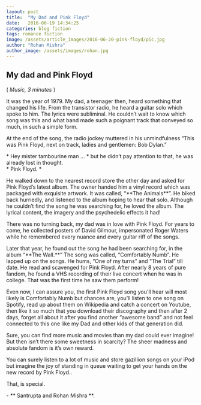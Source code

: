 ```yaml
---
layout: post
title:  "My Dad and Pink Floyd"
date:   2016-06-19 14:34:25
categories: blog fiction
tags: romance fiction
image: /assets/article_images/2016-06-20-pink-floyd/pic.jpg
author: "Rohan Mishra"
author_image: /assets/images/rohan.jpg
---
```

<h2>My dad and Pink Floyd</h2>
(<i> Music, 3 minutes </i>) <br>
<p>It was the year of 1979. My dad, a teenager then, heard something that changed his life. From the transistor radio, he heard a guitar solo which spoke to him. The lyrics were subliminal. He couldn’t wait to know which song was this and what band made such a poignant track that conveyed so much, in such a simple form.
<p>At the end of the song, the radio jockey muttered in his unmindfulness “This was Pink Floyd, next on track, ladies and gentlemen: Bob Dylan.”</p>
<p>* Hey mister tambourine man … * but he didn’t pay attention to that, he was already lost in thought.<br>
* Pink Floyd. *</p>
<p>He walked down to the nearest record store the other day and asked for Pink Floyd’s latest album. The owner handed him a vinyl record which was packaged with exquisite artwork. It was called, “**The Animals**”. He biked back hurriedly, and listened to the album hoping to hear that solo. Although he couldn’t find the song he was searching for, he loved the album. The lyrical content, the imagery and the psychedelic effects it had!<br></p>
<p>There was no turning back, my dad was in love with Pink Floyd. For years to come, he collected posters of David Gilmour, impersonated Roger Waters while he remembered every nuance and every guitar riff of the songs.<br></p>
<p>Later that year, he found out the song he had been searching for, in the album “**The Wall.**” The song was called, “Comfortably Numb”. He lapped up on the songs. He hums, “One of my turns” and “The Trial” till date. He read and scavenged for Pink Floyd. After nearly 8 years of pure fandom, he found a VHS recording of their live concert when he was in college. That was the first time he saw them perform!<br></p>
<p>Even now, I can assure you, the first Pink Floyd song you’ll hear will most likely is Comfortably Numb but chances are, you’ll listen to one song on Spotify, read up about them on Wikipedia and catch a concert on Youtube, then like it so much that you download their discography and then after 2 days, forget all about it after you find another “awesome band” and not feel connected to this one like my Dad and other kids of that generation did.<br></p>
<p>Sure, you can find more music and movies than my dad could ever imagine! But then isn’t there some sweetness in scarcity? The sheer madness and absolute fandom is it’s own reward.<br></p>
<p>You can surely listen to a lot of music and store gazillion songs on your iPod but imagine the joy of standing in queue waiting to get your hands on the new record by Pink Floyd..<br></p>
<p>That, is special.<br></p>
- ** Santrupta and Rohan Mishra **.

